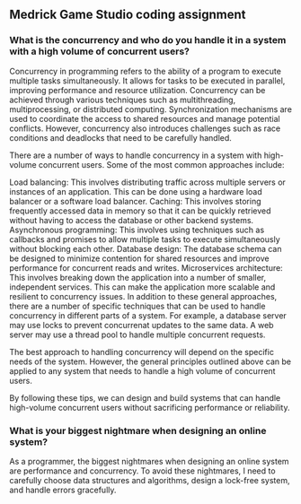 ## Medrick Game Studio coding assignment

### What is the concurrency and who do you handle it in a system with a high volume of concurrent users?

Concurrency in programming refers to the ability of a program to execute multiple tasks simultaneously. It allows for tasks to be executed in parallel, improving performance and resource utilization. Concurrency can be achieved through various techniques such as multithreading, multiprocessing, or distributed computing. Synchronization mechanisms are used to coordinate the access to shared resources and manage potential conflicts. However, concurrency also introduces challenges such as race conditions and deadlocks that need to be carefully handled.

There are a number of ways to handle concurrency in a system with high-volume concurrent users. Some of the most common approaches include:

Load balancing: This involves distributing traffic across multiple servers or instances of an application. This can be done using a hardware load balancer or a software load balancer.
Caching: This involves storing frequently accessed data in memory so that it can be quickly retrieved without having to access the database or other backend systems.
Asynchronous programming: This involves using techniques such as callbacks and promises to allow multiple tasks to execute simultaneously without blocking each other.
Database design: The database schema can be designed to minimize contention for shared resources and improve performance for concurrent reads and writes.
Microservices architecture: This involves breaking down the application into a number of smaller, independent services. This can make the application more scalable and resilient to concurrency issues.
In addition to these general approaches, there are a number of specific techniques that can be used to handle concurrency in different parts of a system. For example, a database server may use locks to prevent concurrenat updates to the same data. A web server may use a thread pool to handle multiple concurrent requests.

The best approach to handling concurrency will depend on the specific needs of the system. However, the general principles outlined above can be applied to any system that needs to handle a high volume of concurrent users.

By following these tips, we can design and build systems that can handle high-volume concurrent users without sacrificing performance or reliability.


### ﻿﻿﻿What is your biggest nightmare when designing an online system?

As a programmer, the biggest nightmares when designing an online system are performance and concurrency. To avoid these nightmares, I need to carefully choose data structures and algorithms, design a lock-free system, and handle errors gracefully.



